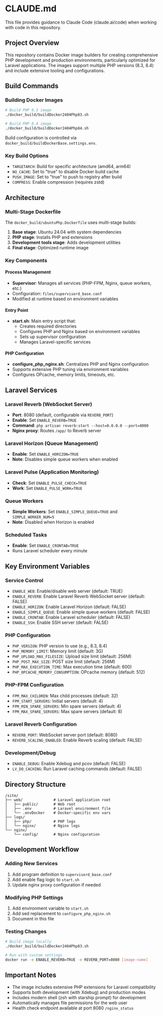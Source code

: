# CLAUDE.md

This file provides guidance to Claude Code (claude.ai/code) when working with code in this repository.

## Project Overview

This repository contains Docker image builders for creating comprehensive PHP development and production environments, particularly optimized for Laravel applications. The images support multiple PHP versions (8.3, 8.4) and include extensive tooling and configurations.

## Build Commands

### Building Docker Images

```bash
# Build PHP 8.3 image
./docker_build/buildDocker2404Php83.sh

# Build PHP 8.4 image  
./docker_build/buildDocker2404Php84.sh
```

Build configuration is controlled via `docker_build/buildDockerBase.settings.env`.

### Key Build Options
- `TARGETARCH`: Build for specific architecture (amd64, arm64)
- `NO_CACHE`: Set to "true" to disable Docker build cache
- `PUSH_IMAGE`: Set to "true" to push to registry after build
- `COMPRESS`: Enable compression (requires zstd)

## Architecture

### Multi-Stage Dockerfile
The `docker_build/ubuntuPhp.Dockerfile` uses multi-stage builds:
1. **Base stage**: Ubuntu 24.04 with system dependencies
2. **PHP stage**: Installs PHP and extensions
3. **Development tools stage**: Adds development utilities
4. **Final stage**: Optimized runtime image

### Key Components

#### Process Management
- **Supervisor**: Manages all services (PHP-FPM, Nginx, queue workers, etc.)
- Configuration: `files/supervisord_base.conf`
- Modified at runtime based on environment variables

#### Entry Point
- **start.sh**: Main entry script that:
  - Creates required directories
  - Configures PHP and Nginx based on environment variables
  - Sets up supervisor configuration
  - Manages Laravel-specific services

#### PHP Configuration
- **configure_php_nginx.sh**: Centralizes PHP and Nginx configuration
- Supports extensive PHP tuning via environment variables
- Configures OPcache, memory limits, timeouts, etc.

## Laravel Services

### Laravel Reverb (WebSocket Server)
- **Port**: 8080 (default, configurable via `REVERB_PORT`)
- **Enable**: Set `ENABLE_REVERB=TRUE`
- **Command**: `php artisan reverb:start --host=0.0.0.0 --port=8080`
- **Nginx proxy**: Routes `/app/` to Reverb server

### Laravel Horizon (Queue Management)
- **Enable**: Set `ENABLE_HORIZON=TRUE`
- **Note**: Disables simple queue workers when enabled

### Laravel Pulse (Application Monitoring)
- **Check**: Set `ENABLE_PULSE_CHECK=TRUE`
- **Work**: Set `ENABLE_PULSE_WORK=TRUE`

### Queue Workers
- **Simple Workers**: Set `ENABLE_SIMPLE_QUEUE=TRUE` and `SIMPLE_WORKER_NUM=5`
- **Note**: Disabled when Horizon is enabled

### Scheduled Tasks
- **Enable**: Set `ENABLE_CRONTAB=TRUE`
- Runs Laravel scheduler every minute

## Key Environment Variables

### Service Control
- `ENABLE_WEB`: Enable/disable web server (default: TRUE)
- `ENABLE_REVERB`: Enable Laravel Reverb WebSocket server (default: FALSE)
- `ENABLE_HORIZON`: Enable Laravel Horizon (default: FALSE)
- `ENABLE_SIMPLE_QUEUE`: Enable simple queue workers (default: FALSE)
- `ENABLE_CRONTAB`: Enable Laravel scheduler (default: FALSE)
- `ENABLE_SSH`: Enable SSH server (default: FALSE)

### PHP Configuration
- `PHP_VERSION`: PHP version to use (e.g., 8.3, 8.4)
- `PHP_MEMORY_LIMIT`: Memory limit (default: 3G)
- `PHP_UPLOAD_MAX_FILESIZE`: Upload size limit (default: 256M)
- `PHP_POST_MAX_SIZE`: POST size limit (default: 256M)
- `PHP_MAX_EXECUTION_TIME`: Max execution time (default: 600)
- `PHP_OPCACHE_MEMORY_CONSUMPTION`: OPcache memory (default: 512)

### PHP-FPM Configuration
- `FPM_MAX_CHILDREN`: Max child processes (default: 32)
- `FPM_START_SERVERS`: Initial servers (default: 4)
- `FPM_MIN_SPARE_SERVERS`: Min spare servers (default: 4)
- `FPM_MAX_SPARE_SERVERS`: Max spare servers (default: 8)

### Laravel Reverb Configuration
- `REVERB_PORT`: WebSocket server port (default: 8080)
- `REVERB_SCALING_ENABLED`: Enable Reverb scaling (default: FALSE)

### Development/Debug
- `ENABLE_DEBUG`: Enable Xdebug and pcov (default: FALSE)
- `LV_DO_CACHING`: Run Laravel caching commands (default: FALSE)

## Directory Structure

```
/site/
├── web/              # Laravel application root
│   ├── public/       # Web root
│   ├── .env          # Laravel environment file
│   └── .envDocker    # Docker-specific env vars
├── logs/
│   ├── php/          # PHP logs
│   └── nginx/        # Nginx logs
└── nginx/
    └── config/       # Nginx configuration
```

## Development Workflow

### Adding New Services
1. Add program definition to `supervisord_base.conf`
2. Add enable flag logic to `start.sh`
3. Update nginx proxy configuration if needed

### Modifying PHP Settings
1. Add environment variable to `start.sh`
2. Add sed replacement to `configure_php_nginx.sh`
3. Document in this file

### Testing Changes
```bash
# Build image locally
./docker_build/buildDocker2404Php83.sh

# Run with custom settings
docker run -e ENABLE_REVERB=TRUE -e REVERB_PORT=8080 [image-name]
```

## Important Notes

- The image includes extensive PHP extensions for Laravel compatibility
- Supports both development (with Xdebug) and production modes
- Includes modern shell (zsh with starship prompt) for development
- Automatically manages file permissions for the web user
- Health check endpoint available at port 8080 `/nginx_status`